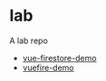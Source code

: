 # lab
A lab repo

- [vue-firestore-demo](https://tatwd.github.io/lab/vue-firestore-demo/dist)
- [vuefire-demo](https://tatwd.github.io/lab/vuefire-demo)
